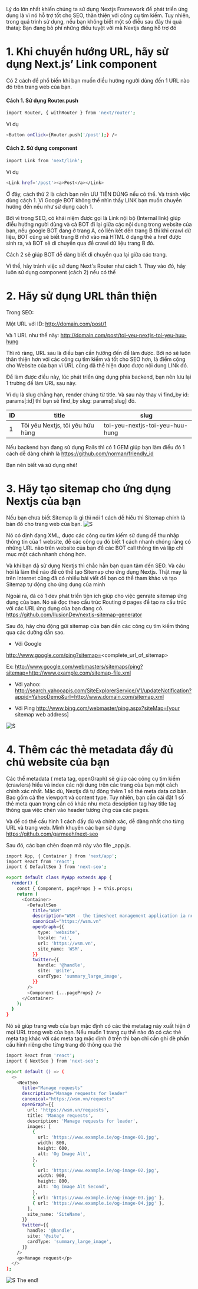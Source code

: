 
Lý do lớn nhất khiến chúng ta sử dụng Nextjs Framework để phát triển ứng dụng là vì nó hỗ trợ tốt cho SEO, thân thiện với công cụ tìm kiếm.
Tuy nhiên, trong quá trình sử dụng, nếu bạn không biết một số điều sau đây thì quả thataj: Bạn đang bỏ phí những điều tuyệt vời mà Nextjs đang hỗ trợ đó

# 1. Khi chuyển hướng URL, hãy sử dụng Next.js’ Link component

Có 2 cách để phổ biến khi bạn muốn điều hướng người dùng đến 1 URL nào đó trên trang web của bạn.

#### Cách 1. Sử dụng Router.push
```sh
import Router, { withRouter } from 'next/router';
```
Ví dụ
```sh
<Button onClick={Router.push('/post');} />
```

#### Cách 2. Sử dụng <Link> component
```sh
import Link from 'next/link';
```
Ví dụ
```sh
<Link href='/post'><a>Post</a></Link>
```
Ở đây, cách thứ 2 là cách bạn nên ƯU TIÊN DÙNG nếu có thể. Và tránh việc dùng cách 1. Vì Google BOT không thể nhìn thấy LINK bạn muốn chuyển hướng đến nếu như sử dụng cách 1.

Bởi vì trong SEO, có khái niệm được gọi là Link nội bộ (Internal link) giúp điều hướng người dùng và cả BOT đi lại giữa
các nội dung trong website của bạn, nếu google BOT đang ở trang A, có liên kết đến trang B thì khi  crawl dữ liệu, BOT cũng sẽ biết trang B nhờ vào mã HTML ở dạng thẻ a href được 
sinh ra, và BOT sẽ di chuyển qua để  crawl dữ liệu trang B đó.

Cách 2 sẽ giúp BOT dễ dàng biết di chuyển qua lại giữa các trang.

Vì thế, hãy tránh việc sử dụng Next's Router như cách 1. Thay vào đó, hãy luôn sử dụng <Link> component (cách 2) nếu có thế

# 2. Hãy sử dụng URL thân thiện

Trong SEO: 

Một URL với ID: http://domain.com/post/1

Và 1 URL như thế này: http://domain.com/post/toi-yeu-nextjs-toi-yeu-huu-hung

Thì rõ ràng, URL sau là điều bạn cần hướng đến để làm được. Bởi nó sẽ luôn thân thiện hơn với các công cụ tìm kiếm và
tốt cho SEO hơn, là điểm cộng cho Website của bạn vì URL cũng đã thể hiện được được nội dung LINk đó.

Để làm được điều này, lúc phát triển ứng dụng phía backend, bạn nên lưu lại 1 trường để làm URL sau này.

Ví dụ là slug chẳng hạn, render chúng từ title. Và sau này thay vì find_by id: params[:id] thì bạn sẽ find_by slug: params[:slug]
đó.

| ID | title | slug |
| ------ | ------ | ------
| 1 | Tôi yêu Nextjs, tôi yêu hữu hùng| toi-yeu-nextjs-toi-yeu-huu-hung |

Nếu backend bạn đang sử dụng Rails thì có 1 GEM giúp bạn làm điều đó 1 cách dễ dàng chính là
https://github.com/norman/friendly_id

Bạn nên biết và sử dụng nhé!

# 3. Hãy tạo sitemap cho ứng dụng Nextjs của bạn
Nếu bạn chưa biết Sitemap là gì thì nói 1 cách dễ hiểu thì Sitemap chính là bản đồ cho trang web của bạn.
![S](https://seomax.net/wp-content/uploads/2019/07/xml-sitemap-1.png)

Nó có định đạng XML, được các công cụ tìm kiếm sử dụng để thu nhập thông tin của 1 website, để các công cụ đó biết 1 cách nhanh chóng rằng
có những URL nào trên website của bạn để các BOT call thông tin và lập chỉ mục một cách nhanh chóng hơn.

Và khi bạn đã sử dụng Nextjs thì chắc hẳn bạn quan tâm đến SEO. Và câu hỏi là làm thế nào để có thể tạo Sitemap cho ứng dụng
Nextjs. Thật may là trên Internet cũng đã có nhiều bài viết để bạn có thể tham khảo và tạo Sitemap tự động cho ứng dụng của mình

Ngoài ra, đã có 1 dev phát triển tiện ích giúp cho việc genrate sitemap ứng dụng của bạn. Nó sẽ đọc theo cấu trúc Routing ở pages để tạo ra cấu trúc với các URL ứng dụng của bạn đang có.
https://github.com/IlusionDev/nextjs-sitemap-generator

Sau đó, hãy chủ động gửi sitemap của bạn đến các công cụ tìm kiếm thông qua các dường dẫn sao.

- Với Google

http://www.google.com/ping?sitemap=<complete_url_of_sitemap>

Ex: http://www.google.com/webmasters/sitemaps/ping?sitemap=http://www.example.com/sitemap-file.xml

- Với yahoo:
http://search.yahooapis.com/SiteExplorerService/V1/updateNotification?appid=YahooDemo&url=http://www.domain.com/sitemap.xml

- Với Ping
http://www.bing.com/webmaster/ping.aspx?siteMap=[your sitemap web address]

![S](https://seomax.net/wp-content/uploads/2019/07/submit-sitemap-google.png)

# 4. Thêm các thẻ metadata đầy đủ chủ website của bạn
Các thể metadata ( meta tag, openGraph) sẽ giúp các công cụ tìm kiếm (crawlers) hiểu và index các nội dung trên các trang của bạn một cách chính xác nhất.
Mặc dù, Nextjs đã tự đông thêm 1 số thẻ meta data cơ bản. Bao gồm cả the viewport và content type.
Tuy nhiên, bạn cần cài đặt 1 số thẻ meta quan trọng cần có khác như meta desciption tag hay title tag thông qua việc chèn vào header tương ứng của các pages.

Và để có thể cấu hình 1 cách đầy đủ và chính xác, dễ dàng nhất cho từng URL và trang web. Mình khuyên các bạn sử dụng 
https://github.com/garmeeh/next-seo

Sau đó, các bạn chèn đoạn mã này vào file _app.js. 
```sh
import App, { Container } from 'next/app';
import React from 'react';
import { DefaultSeo } from 'next-seo';

export default class MyApp extends App {
  render() {
    const { Component, pageProps } = this.props;
    return (
      <Container>
        <DefaultSeo
          title="WSM"
          description="WSM - the timesheet management application ia now ready to appear on mobile phones to help employees manage their check-in, check-out times, time-offs as well as OT times"
          canonical="https://wsm.vn"
          openGraph={{
            type: 'website',
            locale: 'vi',
            url: 'https://wsm.vn',
            site_name: 'WSM',
          }}
          twitter={{
            handle: '@handle',
            site: '@site',
            cardType: 'summary_large_image',
          }}
        />
        <Component {...pageProps} />
      </Container>
    );
  }
}
```

Nó sẽ giúp trang web của bạn mặc định có các thẻ metatag này xuất hiện ở mọi URL trong web của bạn.
Nếu muốn 1 trang cụ thể nào đó có các thẻ meta tag khác với các meta tag mặc định ở trền thì bạn chỉ cần ghi đè phần cấu hình riêng cho từng trang đó thông qua thẻ <NextSeo>

```sh
import React from 'react';
import { NextSeo } from 'next-seo';

export default () => (
  <>
    <NextSeo
      title="Manage requests"
      description="Manage requests for leader"
      canonical="https://wsm.vn/requests"
      openGraph={{
        url: 'https://wsm.vn/requests',
        title: 'Manage requests',
        description: 'Manage requests for leader',
        images: [
          {
            url: 'https://www.example.ie/og-image-01.jpg',
            width: 800,
            height: 600,
            alt: 'Og Image Alt',
          },
          {
            url: 'https://www.example.ie/og-image-02.jpg',
            width: 900,
            height: 800,
            alt: 'Og Image Alt Second',
          },
          { url: 'https://www.example.ie/og-image-03.jpg' },
          { url: 'https://www.example.ie/og-image-04.jpg' },
        ],
        site_name: 'SiteName',
      }}
      twitter={{
        handle: '@handle',
        site: '@site',
        cardType: 'summary_large_image',
      }}
    />
    <p>Manage request</p>
  </>
);
```
![S](https://snipcart.com/media/204688/next-js-seo-results.png)
The end!

